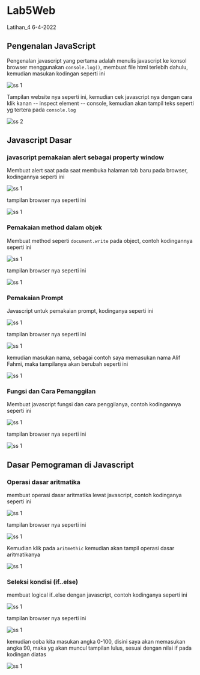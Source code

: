 # Lab5Web
Latihan_4 6-4-2022

## Pengenalan JavaScript
Pengenalan javascript yang pertama adalah menulis javascript ke konsol browser menggunakan `console.log()`, membuat file html terlebih dahulu, kemudian masukan kodingan seperti ini

![ss 1](img/ss1-1.PNG)

Tampilan website nya seperti ini, kemudian cek javascript nya dengan cara klik kanan -- inspect element -- console, kemudian akan tampil teks seperti yg tertera pada `console.log`

![ss 2](img/ss1-2.PNG)

## Javascript Dasar

### javascript pemakaian alert sebagai property window
Membuat alert saat pada saat membuka halaman tab baru pada browser, kodingannya seperti ini

![ss 1](img/ss2-1.PNG)

tampilan browser nya seperti ini

![ss 1](img/ss2-2.PNG)

### Pemakaian method dalam objek
Membuat method seperti `document.write` pada object, contoh kodingannya seperti ini

![ss 1](img/ss3-1.PNG)

tampilan browser nya seperti ini

![ss 1](img/ss3-2.PNG)

### Pemakaian Prompt
Javascript untuk pemakaian prompt, kodinganya seperti ini

![ss 1](img/ss4-1.PNG)

tampilan browser nya seperti ini

![ss 1](img/ss4-2.PNG)

kemudian masukan nama, sebagai contoh saya memasukan nama Alif Fahmi, maka tampilanya akan berubah seperti ini

![ss 1](img/ss4-3.PNG)

### Fungsi dan Cara Pemanggilan
Membuat javascript fungsi dan cara penggilanya, contoh kodingannya seperti ini

![ss 1](img/ss5-1.PNG)

tampilan browser nya seperti ini

![ss 1](img/ss5-2.PNG)

## Dasar Pemograman di Javascript

### Operasi dasar aritmatika
membuat operasi dasar aritmatika lewat javascript, contoh kodinganya seperti ini

![ss 1](img/ss6-1.PNG)

tampilan browser nya seperti ini

![ss 1](img/ss6-2.PNG)

Kemudian klik pada `aritmethic` kemudian akan tampil operasi dasar aritmatikanya

![ss 1](img/ss6-3.PNG)

### Seleksi kondisi (if..else)
membuat logical if..else dengan javascript, contoh kodinganya seperti ini

![ss 1](img/ss7-1.PNG)

tampilan browser nya seperti ini

![ss 1](img/ss7-2.PNG)

kemudian coba kita masukan angka 0-100, disini saya akan memasukan angka 90, maka yg akan muncul tampilan lulus, sesuai dengan nilai if pada kodingan diatas

![ss 1](img/ss7-3.PNG)